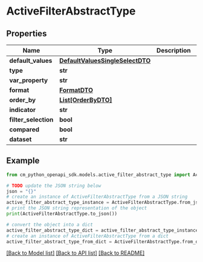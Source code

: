 # ActiveFilterAbstractType


## Properties

Name | Type | Description | Notes
------------ | ------------- | ------------- | -------------
**default_values** | [**DefaultValuesSingleSelectDTO**](DefaultValuesSingleSelectDTO.md) |  | 
**type** | **str** |  | 
**var_property** | **str** |  | 
**format** | [**FormatDTO**](FormatDTO.md) |  | [optional] 
**order_by** | [**List[OrderByDTO]**](OrderByDTO.md) |  | [optional] 
**indicator** | **str** |  | 
**filter_selection** | **bool** |  | [optional] 
**compared** | **bool** |  | [optional] 
**dataset** | **str** |  | 

## Example

```python
from cm_python_openapi_sdk.models.active_filter_abstract_type import ActiveFilterAbstractType

# TODO update the JSON string below
json = "{}"
# create an instance of ActiveFilterAbstractType from a JSON string
active_filter_abstract_type_instance = ActiveFilterAbstractType.from_json(json)
# print the JSON string representation of the object
print(ActiveFilterAbstractType.to_json())

# convert the object into a dict
active_filter_abstract_type_dict = active_filter_abstract_type_instance.to_dict()
# create an instance of ActiveFilterAbstractType from a dict
active_filter_abstract_type_from_dict = ActiveFilterAbstractType.from_dict(active_filter_abstract_type_dict)
```
[[Back to Model list]](../README.md#documentation-for-models) [[Back to API list]](../README.md#documentation-for-api-endpoints) [[Back to README]](../README.md)


